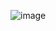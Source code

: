 ![image](https://user-images.githubusercontent.com/114450772/192443474-8f8441eb-dafd-4d72-bfdb-1b5af32eb5b7.png)

